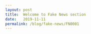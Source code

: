 ```yaml
---
layout: post
title:  Welcome to Fake News section
date:   2019-11-11
permalink: /blog/fake-news/FN0001
---
```


